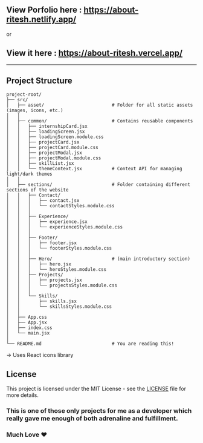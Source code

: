 ## View Porfolio here : https://about-ritesh.netlify.app/
or 
## View it here : https://about-ritesh.vercel.app/ 

---

## Project Structure

```
project-root/
├── src/
│   ├── asset/                         # Folder for all static assets (images, icons, etc.)
│   │
│   ├── common/                        # Contains reusable components
│   │   ├── internshipCard.jsx
│   │   ├── loadingScreen.jsx
│   │   ├── loadingScreen.module.css
│   │   ├── projectCard.jsx
│   │   ├── projectCard.module.css
│   │   ├── projectModal.jsx
│   │   ├── projectModal.module.css
│   │   ├── skillList.jsx
│   │   └── themeContext.jsx           # Context API for managing light/dark themes
│   │
│   ├── sections/                      # Folder containing different sections of the website
│   │   ├── Contact/
│   │   │   ├── contact.jsx
│   │   │   └── contactStyles.module.css
│   │   │
│   │   ├── Experience/
│   │   │   ├── experience.jsx
│   │   │   └── experienceStyles.module.css
│   │   │
│   │   ├── Footer/
│   │   │   ├── footer.jsx
│   │   │   └── footerStyles.module.css
│   │   │
│   │   ├── Hero/                      # (main introductory section)
│   │   │   ├── hero.jsx
│   │   │   └── heroStyles.module.css
│   │   ├── Projects/
│   │   │   ├── projects.jsx
│   │   │   └── projectsStyles.module.css
│   │   │
│   │   └── Skills/
│   │       ├── skills.jsx
│   │       └── skillsStyles.module.css
│   │
│   ├── App.css
│   ├── App.jsx
│   ├── index.css
│   └── main.jsx
│
└── README.md                          # You are reading this!
```
-> Uses React icons library 

## License

This project is licensed under the MIT License - see the [LICENSE](LICENSE) file for more details.


### This is one of those only projects for me as a developer which really gave me enough of both adrenaline and fulfillment.


### Much Love ❤️
